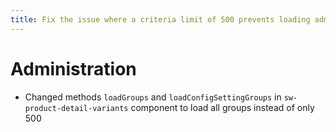 ```yaml
---
title: Fix the issue where a criteria limit of 500 prevents loading admin modules
---
```

# Administration
* Changed methods `loadGroups` and `loadConfigSettingGroups` in `sw-product-detail-variants` component to load all groups instead of only 500
